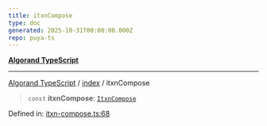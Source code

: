 ```yaml
---
title: itxnCompose
type: doc
generated: 2025-10-31T00:00:00.000Z
repo: puya-ts
---
```


[**Algorand TypeScript**](docs/_md/README)

---

[Algorand TypeScript](docs/_md/modules) / [index](/reference/algorand-typescript/api/index/readme/) / itxnCompose

> `const` **itxnCompose**: [`ItxnCompose`](/reference/algorand-typescript/api/index/type-aliases/itxncompose/)

Defined in: [itxn-compose.ts:68](https://github.com/algorandfoundation/puya-ts/blob/main/packages/algo-ts/src/itxn-compose.ts#L68)

